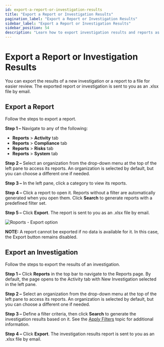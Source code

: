 ```yaml
---
id: export-a-report-or-investigation-results
title: "Export a Report or Investigation Results"
pagination_label: "Export a Report or Investigation Results"
sidebar_label: "Export a Report or Investigation Results"
sidebar_position: 54
description: "Learn how to export investigation results and reports as Excel files for easier review and analysis."
---
```


# Export a Report or Investigation Results

You can export the results of a new investigation or a report to a file for easier review. The
exported report or investigation is sent to you as an .xlsx file by email.

## Export a Report

Follow the steps to export a report.

**Step 1 –** Navigate to any of the following:

- **Reports** > **Activity** tab
- **Reports** > **Compliance** tab
- **Reports** > **Risks** tab
- **Reports** > **System** tab

**Step 2 –** Select an organization from the drop-down menu at the top of the left pane to access
its reports. An organization is selected by default, but you can choose a different one if needed.

**Step 3 –** In the left pane, click a category to view its reports.

**Step 4 –** Click a report to open it. Reports without a filter are automatically generated when
you open them. Click **Search** to generate reports with a predefined filter set.

**Step 5 –** Click **Export**. The report is sent to you as an .xlsx file by email.

![Roports - Export option](/img/product_docs/1secure/admin/searchandreports/exportreport.webp)

**NOTE:** A report cannot be exported if no data is available for it. In this case, the Export
button remains disabled.

## Export an Investigation

Follow the steps to export the results of an investigation.

**Step 1 –** Click **Reports** in the top bar to navigate to the Reports page. By default, the page
opens to the Activity tab with New Investigation selected in the left pane.

**Step 2 –** Select an organization from the drop-down menu at the top of the left pane to access
its reports. An organization is selected by default, but you can choose a different one if needed.

**Step 3 –** Define a filter criteria, then click **Search** to generate the investigation results
based on it. See the [Apply Filters](/docs/1secure/admin/searchandreports/applyfilters.md) topic for additional information.

**Step 4 –** Click **Export**. The investigation results report is sent to you as an .xlsx file by
email.
